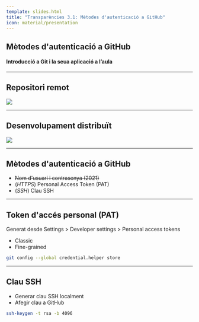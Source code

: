 ```yaml
---
template: slides.html
title: "Transparències 3.1: Mètodes d'autenticació a GitHub"
icon: material/presentation
---
```


## Mètodes d'autenticació a GitHub

#### Introducció a Git i la seua aplicació a l’aula

---

## Repositori remot

<img src="../img/introduccio/components.png">

---

## Desenvolupament distribuït

<img src="../img/remots/multiple_local_repo.png">

---

## Mètodes d'autenticació a GitHub

- ~~Nom d'usuari i contrasenya (2021)~~
- (_HTTPS_) Personal Access Token (PAT)
- (_SSH_) Clau SSH

---

## Token d'accés personal (PAT)

Generat desde Settings > Developer settings > Personal access tokens

- Classic
- Fine-grained

```bash
git config --global credential.helper store
```

---

## Clau SSH

- Generar clau SSH localment
- Afegir clau a GitHub

```bash
ssh-keygen -t rsa -b 4096
```
